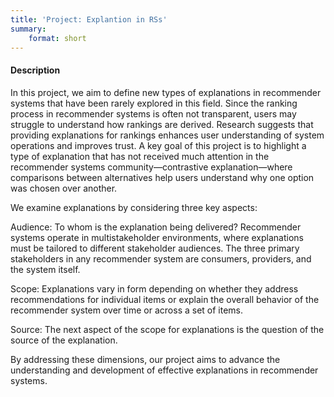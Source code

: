 ```yaml
---
title: 'Project: Explantion in RSs'
summary:
    format: short
---
```


#### Description
In this project, we aim to define new types of explanations in recommender systems that have been rarely explored in this field. 
Since the ranking process in recommender systems is often not transparent, users may struggle to understand how rankings are derived. Research suggests that providing explanations for rankings enhances user understanding of system operations and improves trust. A key goal of this project is to highlight a type of explanation that has not received much attention in the recommender systems community—contrastive explanation—where comparisons between alternatives help users understand why one option was chosen over another.

We examine explanations by considering three key aspects:

Audience: To whom is the explanation being delivered? Recommender systems operate in multistakeholder environments, where explanations must be tailored to different stakeholder audiences. The three primary stakeholders in any recommender system are consumers, providers, and the system itself.

Scope: Explanations vary in form depending on whether they address recommendations for individual items or explain the overall behavior of the recommender system over time or across a set of items.

Source: The next aspect of the scope for explanations is the question of the source of the explanation.

By addressing these dimensions, our project aims to advance the understanding and development of effective explanations in recommender systems. 
